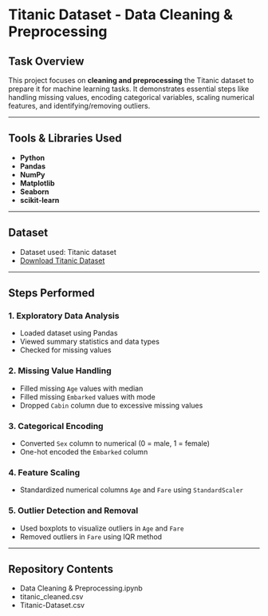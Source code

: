 # Titanic Dataset - Data Cleaning & Preprocessing 

##  Task Overview

This project focuses on **cleaning and preprocessing** the Titanic dataset to prepare it for machine learning tasks. It demonstrates essential steps like handling missing values, encoding categorical variables, scaling numerical features, and identifying/removing outliers.

---

##  Tools & Libraries Used

- **Python**
- **Pandas**
- **NumPy**
- **Matplotlib**
- **Seaborn**
- **scikit-learn**

---

##  Dataset

- Dataset used: Titanic dataset 
- [Download Titanic Dataset](https://www.kaggle.com/competitions/titanic/data) 

---

##  Steps Performed

### 1. **Exploratory Data Analysis**
- Loaded dataset using Pandas
- Viewed summary statistics and data types
- Checked for missing values

### 2. **Missing Value Handling**
- Filled missing `Age` values with median
- Filled missing `Embarked` values with mode
- Dropped `Cabin` column due to excessive missing values

### 3. **Categorical Encoding**
- Converted `Sex` column to numerical (0 = male, 1 = female)
- One-hot encoded the `Embarked` column

### 4. **Feature Scaling**
- Standardized numerical columns `Age` and `Fare` using `StandardScaler`

### 5. **Outlier Detection and Removal**
- Used boxplots to visualize outliers in `Age` and `Fare`
- Removed outliers in `Fare` using IQR method

---

##  Repository Contents
- Data Cleaning & Preprocessing.ipynb
- titanic_cleaned.csv
- Titanic-Dataset.csv
